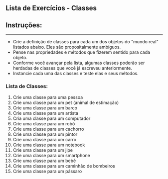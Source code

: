 ## Lista de Exercícios - Classes

## Instruções:

---

- Crie a definição de classes para cada um dos objetos do "mundo real" listados abaixo. Eles são propositalmente ambíguos.
- Pense nas propriedades e métodos que fizerem sentido para cada objeto.
- Conforme você avançar pela lista, algumas classes poderão ser herdadas de classes que você já escreveu anteriormente.
- Instancie cada uma das classes e teste elas e seus métodos.

### Lista de Classes:

1. Crie uma classe para uma pessoa
2. Crie uma classe para um pet (animal de estimação)
3. Crie uma classe para um barco
4. Crie uma classe para um artista
5. Cria uma classe para um computador
6. Crie uma classe para um robô
7. Crie uma classe para um cachorro
8. Crie uma classe para um pintor
9. Crie uma classe para um carro
10. Crie uma classe para um notebook
11. Crie uma classe para um jipe
12. Crie uma classe para um smartphone
13. Crie uma classe para um bebê
14. Crie uma classe para um caminhão de bombeiros
15. Crie uma classe para um pássaro

